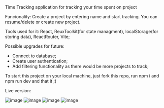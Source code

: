 Time Tracking application for tracking your time spent on project

Funcionality: Create a project by entering name and start tracking. You can resume/delete or create new project.

Tools used for it:
React,
ReuxToolkit(for state managment),
localStorage(for storing data),
ReactRouter,
Vite;

Possible upgrades for future:
- Connect to database;
- Create user authentication;
- Add filtering functionality as there would be more projects to track;

To start this project on your local machine, just fork this repo, run npm i and npm run dev and that it ;)

Live version: 

![image](https://github.com/vykis123/time-tracker/assets/82774076/8b305954-6117-440f-b13b-a666c83d355a)
![image](https://github.com/vykis123/time-tracker/assets/82774076/06b7196e-816a-4c33-988f-dbe6991ea3d6)
![image](https://github.com/vykis123/time-tracker/assets/82774076/cf55c99d-e660-4aa5-a973-58300838905d)
![image](https://github.com/vykis123/time-tracker/assets/82774076/0982818f-99b5-446f-a620-f7f90f2687e0)



